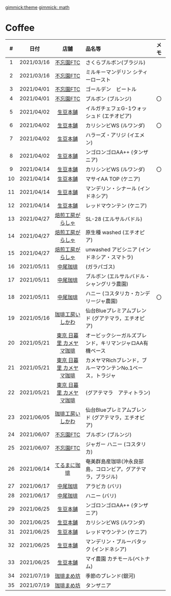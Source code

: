 [gimmick:theme](cosmo)
[gimmick: math]()


# Coffee

| #   | 日付 | 店舗 | 品名等 |メモ|
| :-: | :-:  | :-: | :-- |:--| 
| 1  | 2021/03/16    |  [不忘園FTC](https://fuboen.com/)   | さくらブルボン(ブラジル)   | |
| 2  | 2021/03/16    |  [不忘園FTC](https://fuboen.com/)   | ミルキーマンデリン シティーロースト   ||
| 3  | 2021/04/01    |  [不忘園FTC](https://fuboen.com/)   | ゴールデン　ビートル    ||
| 4  | 2021/04/01    |  [不忘園FTC](https://fuboen.com/)   | ブルボン (ブルンジ)    | 〇 |
| 5  | 2021/04/02    |  [生豆本舗](https://www.namamame.jp/)    | イルガチェフェG-1ウォッシュド (エチオピア) ||
| 6  | 2021/04/02    |  [生豆本舗](https://www.namamame.jp/)   | カリシンビWS (ルワンダ)| 〇 |
| 7  | 2021/04/02    |  [生豆本舗](https://www.namamame.jp/)    | ハラーズ・アリジ (イエメン)||
| 8  | 2021/04/02    |  [生豆本舗](https://www.namamame.jp/)    | ンゴロンゴロAA++ (タンザニア) ||
| 9  | 2021/04/14    |  [生豆本舗](https://www.namamame.jp/)    | カリシンビWS (ルワンダ) | 〇 |
| 10 | 2021/04/14    |  [生豆本舗](https://www.namamame.jp/)    | マサイAA TOP (ケニア) ||
| 11 | 2021/04/14    |  [生豆本舗](https://www.namamame.jp/)    | マンデリン・シナール (インドネシア) ||
| 12 | 2021/04/14    |  [生豆本舗](https://www.namamame.jp/)    | レッドマウンテン (ケニア) ||
| 13 | 2021/04/27    |  [焙煎工房がらしゃ](https://www.google.com/search?q=焙煎工房がらしゃ)    | SL-28 (エルサルバドル) ||
| 14 | 2021/04/27    |  [焙煎工房がらしゃ](https://www.google.com/search?q=焙煎工房がらしゃ)    | 原生種 washed (エチオピア) ||
| 15 | 2021/04/27    |  [焙煎工房がらしゃ](https://www.google.com/search?q=焙煎工房がらしゃ)    | unwashed アビシニア (インドネシア・スマトラ) ||
| 16 | 2021/05/11    |  [中尾珈琲](http://nakao-shop.jp/02.html)    | (ガラパゴス) ||
| 17 | 2021/05/11    |  [中尾珈琲](http://nakao-shop.jp/02.html)    | ブルボン (エルサルバドル・シャングリラ農園) ||
| 18 | 2021/05/11    |  [中尾珈琲](http://nakao-shop.jp/02.html)    | ハニー (コスタリカ・カンデリージャ農園) | 〇 |
| 19 | 2021/05/16    |  [珈琲工房いしかわ](https://monaca.biz/)    | 仙台Blueプレミアムブレンド (グアテマラ，エチオピア) ||
| 20 | 2021/05/21    |  [東京 日暮里 カメヤマ珈琲](https://www.ginmame.com/)    | オービックシーガルズブレンド，キリマンジャロAA有機ベース ||
| 21 | 2021/05/21    |  [東京 日暮里 カメヤマ珈琲](https://www.ginmame.com/)    | カメヤマRichブレンド，ブルーマウンテンNo.1ベース，トラジャ ||
| 22 | 2021/05/21    |  [東京 日暮里 カメヤマ珈琲](https://www.ginmame.com/)    | (グアテマラ　アティトラン) ||
| 23 | 2021/06/05    |  [珈琲工房いしかわ](https://monaca.biz/)    | 仙台Blueプレミアムブレンド (グアテマラ，エチオピア) ||
| 24 | 2021/06/07    |  [不忘園FTC](https://fuboen.com/)   | ブルボン (ブルンジ)    ||
| 25 | 2021/06/07    |  [不忘園FTC](https://fuboen.com/)   | ジャガー ハニー (コスタリカ)   ||
| 26 | 2021/06/14    |  [てるまに珈琲](http://terumani.com/)   | 奄美群島産珈琲(沖永良部島，コロンビア，グアテマラ，ブラジル)   ||
| 27 | 2021/06/17    |  [中尾珈琲](http://nakao-shop.jp/02.html)    | アラビカ (バリ) ||
| 28 | 2021/06/17    |  [中尾珈琲](http://nakao-shop.jp/02.html)    | ハニー (バリ) | |
| 29 | 2021/06/25    |  [生豆本舗](https://www.namamame.jp/)    | ンゴロンゴロAA++ (タンザニア) ||
| 30 | 2021/06/25    |  [生豆本舗](https://www.namamame.jp/)   | カリシンビWS (ルワンダ)||
| 31 | 2021/06/25    |  [生豆本舗](https://www.namamame.jp/)    | レッドマウンテン (ケニア) ||
| 32 | 2021/06/25    |  [生豆本舗](https://www.namamame.jp/)    | マンデリン・ブルーバタック (インドネシア) ||
| 33 | 2021/06/25    |  [生豆本舗](https://www.namamame.jp/)    | マイ農園 カチモール(ベトナム) ||
| 34 | 2021/07/19    |  [珈琲まめ坊](https://www.mamebou.com/)    | 季節のブレンド(銀河) ||
| 35 | 2021/07/19    |  [珈琲まめ坊](https://www.mamebou.com/)    | タンザニア ||

